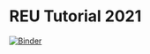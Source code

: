 # REU Tutorial 2021

[![Binder](https://mybinder.org/badge_logo.svg)](https://mybinder.org/v2/gh/Brhstone/reu_tutorial_2021/HEAD?filepath=notebooks%2Freu_basics.ipynb)
